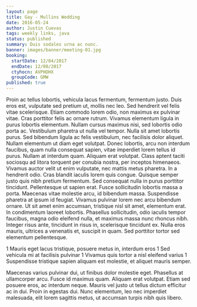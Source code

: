 ```yaml
---
layout: page
title: Gay - Mullins Wedding
date: 2016-05-24
author: Justin Cuevas
tags: weekly links, java
status: published
summary: Duis sodales urna ac nunc.
banner: images/banner/meeting-01.jpg
booking:
  startDate: 12/04/2017
  endDate: 12/08/2017
  ctyhocn: AVPHDHX
  groupCode: GMW
published: true
---
```

Proin ac tellus lobortis, vehicula lacus fermentum, fermentum justo. Duis eros est, vulputate sed pretium ut, mollis nec leo. Sed hendrerit vel felis vitae scelerisque. Etiam commodo lorem odio, non maximus ex pulvinar vitae. Cras porttitor felis ac ornare rutrum. Vivamus elementum ligula in purus lobortis elementum. Nullam cursus maximus nisi, sed lobortis odio porta ac. Vestibulum pharetra ut nulla vel tempor. Nulla sit amet lobortis purus. Sed bibendum ligula ac felis vestibulum, nec facilisis dolor aliquet. Nullam elementum ut diam eget volutpat. Donec lobortis, arcu non interdum faucibus, quam nulla consequat sapien, vitae imperdiet lorem tellus id purus. Nullam at interdum quam. Aliquam erat volutpat. Class aptent taciti sociosqu ad litora torquent per conubia nostra, per inceptos himenaeos.
Vivamus auctor velit ut enim vulputate, nec mattis metus pharetra. In a hendrerit odio. Cras blandit iaculis lorem quis congue. Quisque semper justo quis nibh pretium fermentum. Sed consequat nulla in purus porttitor tincidunt. Pellentesque ut sapien erat. Fusce sollicitudin lobortis massa a porta. Maecenas vitae molestie arcu, id bibendum massa. Suspendisse pharetra at ipsum id feugiat. Vivamus pulvinar lorem nec arcu bibendum ornare. Ut sit amet enim accumsan, tristique nisl sit amet, elementum erat. In condimentum laoreet lobortis. Phasellus sollicitudin, odio iaculis tempor faucibus, magna odio eleifend nulla, et maximus massa nunc rhoncus nibh. Integer risus ante, tincidunt in risus in, scelerisque tincidunt ex. Nulla eros mauris, ultrices a venenatis et, suscipit in quam. Sed porttitor tortor sed elementum pellentesque.

1 Mauris eget lacus tristique, posuere metus in, interdum eros
1 Sed vehicula mi at facilisis pulvinar
1 Vivamus quis tortor a nisl eleifend varius
1 Suspendisse tristique sapien aliquam est molestie, et aliquet mauris semper.

Maecenas varius pulvinar dui, ut finibus dolor molestie eget. Phasellus at ullamcorper arcu. Fusce id maximus quam. Aliquam erat volutpat. Etiam sed posuere eros, ac interdum neque. Mauris vel justo ut tellus dictum efficitur ac in dui. Proin in egestas dui. Nunc elementum, leo nec imperdiet malesuada, elit lorem sagittis metus, ut accumsan turpis nibh quis libero.
